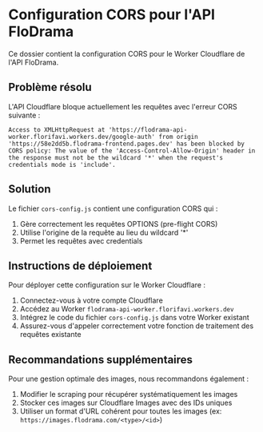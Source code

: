# Configuration CORS pour l'API FloDrama

Ce dossier contient la configuration CORS pour le Worker Cloudflare de l'API FloDrama.

## Problème résolu

L'API Cloudflare bloque actuellement les requêtes avec l'erreur CORS suivante :

```
Access to XMLHttpRequest at 'https://flodrama-api-worker.florifavi.workers.dev/google-auth' from origin 'https://58e2dd5b.flodrama-frontend.pages.dev' has been blocked by CORS policy: The value of the 'Access-Control-Allow-Origin' header in the response must not be the wildcard '*' when the request's credentials mode is 'include'.
```

## Solution

Le fichier `cors-config.js` contient une configuration CORS qui :

1. Gère correctement les requêtes OPTIONS (pre-flight CORS)
2. Utilise l'origine de la requête au lieu du wildcard '*'
3. Permet les requêtes avec credentials

## Instructions de déploiement

Pour déployer cette configuration sur le Worker Cloudflare :

1. Connectez-vous à votre compte Cloudflare
2. Accédez au Worker `flodrama-api-worker.florifavi.workers.dev`
3. Intégrez le code du fichier `cors-config.js` dans votre Worker existant
4. Assurez-vous d'appeler correctement votre fonction de traitement des requêtes existante

## Recommandations supplémentaires

Pour une gestion optimale des images, nous recommandons également :

1. Modifier le scraping pour récupérer systématiquement les images
2. Stocker ces images sur Cloudflare Images avec des IDs uniques
3. Utiliser un format d'URL cohérent pour toutes les images (ex: `https://images.flodrama.com/<type>/<id>`)
